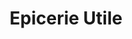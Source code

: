 ---
title: "Epicerie Utile"
url: /saint-pierre-de-trivisy/epicerie-utile/
shop: magasin de variétés
---
